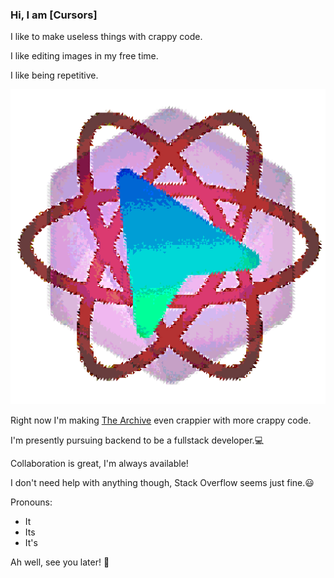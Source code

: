 ### Hi, I am \[Cursors\]

I like to make useless things with crappy code.

I like editing images in my free time.

I like being repetitive.

![me](invertme.png)

Right now I'm making [The Archive](https://github.com/im-lonely/the-archive-bot) even crappier with more crappy code.

I'm presently pursuing backend to be a fullstack developer.💻

Collaboration is great, I'm always available!

I don't need help with anything though, Stack Overflow seems just fine.😃

Pronouns:
- It
- Its
- It's

Ah well, see you later! 👋
